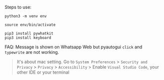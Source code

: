 Steps to use:

```
python3 -m venv env
```

```
source env/bin/activate
```

```
pip3 install pywhatkit
pip3 install keyboard
```

FAQ:
Message is shown on Whatsapp Web but pyautogui `click` and `typewrite` are not working.
> It's about mac setting. Go to `System Preferences` > `Security and Privacy` > `Privacy` > `Accessibility` > Enable `Visual Studio Code`, your other IDE or your terminal